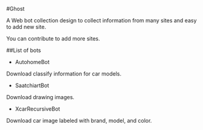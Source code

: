 #Ghost

A Web bot collection design to collect information from many sites and easy to add new site.

You can contribute to add more sites.

##List of bots

* AutohomeBot

Download classify information for car models.

* SaatchiartBot

Download drawing images.

* XcarRecursiveBot

Download car image labeled with brand, model, and color.
